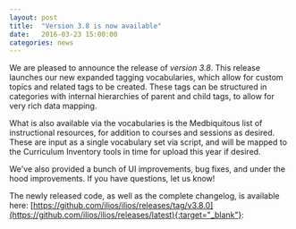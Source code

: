 ```yaml
---
layout: post
title:  "Version 3.8 is now available"
date:   2016-03-23 15:00:00
categories: news
---
```


We are pleased to announce the release of *version 3.8*. This release launches our new expanded tagging vocabularies, which allow for custom topics and related tags to be created. These tags can be structured in categories with internal hierarchies of parent and child tags, to allow for very rich data mapping.

What is also available via the vocabularies is the Medbiquitous list of instructional resources, for addition to courses and sessions as desired. These are input as a single vocabulary set via script, and will be mapped to the Curriculum Inventory tools in time for upload this year if desired.

We've also provided a bunch of UI improvements, bug fixes, and under the hood improvements. If you have questions, let us know!

The newly released code, as well as the complete changelog, is available here:
[https://github.com/ilios/ilios/releases/tag/v3.8.0](https://github.com/ilios/ilios/releases/latest){:target="_blank"}:
